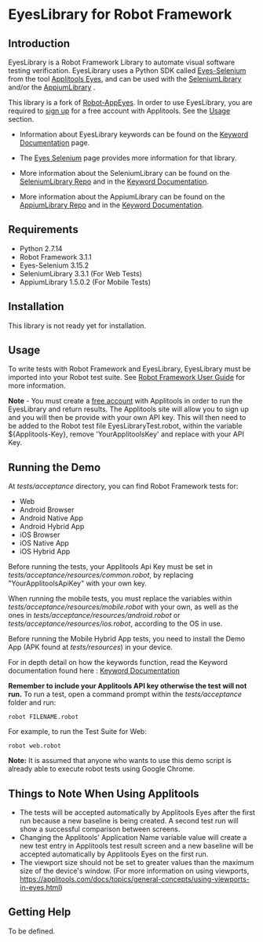 # EyesLibrary for Robot Framework

## Introduction

EyesLibrary is a Robot Framework Library to automate visual software testing verification. EyesLibrary uses a Python SDK called [Eyes-Selenium](https://pypi.python.org/pypi/eyes-selenium) from the tool [Applitools Eyes](http://applitools.com/), and can be used with the [SeleniumLibrary](https://github.com/robotframework/SeleniumLibrary) and/or the [AppiumLibrary](https://github.com/serhatbolsu/robotframework-appiumlibrary) .

This library is a fork of [Robot-AppEyes](https://github.com/NaviNet/Robot-AppEyes).
In order to use EyesLibrary, you are required to [sign up](https://applitools.com/sign-up/) for a free account with Applitools. See the [Usage](https://github.com/joel-oliveira/EyesLibrary#usage) section.

- Information about EyesLibrary keywords can be found on the [Keyword Documentation](https://joel-oliveira.github.io/EyesLibrary/) page.

- The [Eyes Selenium](https://pypi.org/project/eyes-selenium/) page provides more information for that library.
- More information about the SeleniumLibrary can be found on the [SeleniumLibrary Repo](https://github.com/robotframework/SeleniumLibrary) and in the [Keyword Documentation](http://robotframework.org/SeleniumLibrary/SeleniumLibrary.html).
- More information about the AppiumLibrary can be found on the [AppiumLibrary Repo](https://github.com/serhatbolsu/robotframework-appiumlibrary) and in the [Keyword Documentation](http://serhatbolsu.github.io/robotframework-appiumlibrary/AppiumLibrary.html).

## Requirements

- Python 2.7.14
- Robot Framework 3.1.1
- Eyes-Selenium 3.15.2
- SeleniumLibrary 3.3.1 (For Web Tests)
- AppiumLibrary 1.5.0.2 (For Mobile Tests)

## Installation

This library is not ready yet for installation.

<!--
#### Using pip

The recommended installation tool is [pip](http://pip-installer.org).

Install pip.
Enter the following:

    pip install Robot-AppEyes

Append `--upgrade` to update both the library and all
its dependencies to the latest version:

    pip install --upgrade Robot-AppEyes

To install a specific version enter:

    pip install Robot-AppEyes==(DesiredVersion)

#### Manual Installation

It is also possible to install the package with python, though you will need dependencies to be installed manually.
you can download the source distribution from PyPI, extract it and
run the following command:

    python setup.py install

Alternatively you could download the source code, package it and install using next commands:

        python setup.py sdist
        pip install resulting_package
        ## dist/robot-appEyes-1.2.zip

#### Uninstall

To uninstall Robot-AppEyes use the following pip command:

    pip uninstall Robot-AppEyes

However, if the package was installed manually it will need to be uninstalled manually:

1. Navigate to `C:\Python27\Tests` and delete RobotAppEyesTest.txt, pictureOne.png, pictureTwo.png and RobotAppEyes-KeywordDocumentation.html

2. Navigate to `C:\Python27\Lib\site-packages` and delete RobotAppEyes-1.2-py2.7.egg-info and the folder `RobotAppEyes`

## Directory Layout

_EyesLibrary/EyesLibrary.py_ :
The Robot Python Library that makes use of the Applitools Eyes Python SDK.

_Tests/acceptance/EyesLibraryTest.txt_ :
Example test file to display what various keywords from EyesLibrary Library accomplish

_doc/EyesLibrary-KeywordDocumentation.html_ :
Keyword documentation for the EyesLibrary library.
 -->

## Usage

To write tests with Robot Framework and EyesLibrary,
EyesLibrary must be imported into your Robot test suite.
See [Robot Framework User Guide](http://code.google.com/p/robotframework/wiki/UserGuide) for more information.

**Note** - You must create a [free account](https://applitools.com/sign-up/) with Applitools in order to run the
EyesLibrary and return results. The Applitools site will
allow you to sign up and you will then be provide with your own API key.
This will then need to be added to the Robot test file EyesLibraryTest.robot,
within the variable \${Applitools-Key}, remove 'YourApplitoolsKey' and replace with your API Key.

## Running the Demo

At _tests/acceptance_ directory, you can find Robot Framework tests for:

- Web
- Android Browser
- Android Native App
- Android Hybrid App
- iOS Browser
- iOS Native App
- iOS Hybrid App

Before running the tests, your Applitools Api Key must be set in _tests/acceptance/resources/common.robot_, by replacing "YourApplitoolsApiKey" with your own key.

When running the mobile tests, you must replace the variables within _tests/acceptance/resources/mobile.robot_ with your own, as well as the ones in _tests/acceptance/resources/android.robot_ or _tests/acceptance/resources/ios.robot_, according to the OS in use.

Before running the Mobile Hybrid App tests, you need to install the Demo App (APK found at _tests/resources_) in your device.

For in depth detail on how the keywords function, read the Keyword documentation found here : [Keyword Documentation](https://joel-oliveira.github.io/EyesLibrary/)

**Remember to include your Applitools API key otherwise the
test will not run.** To run a test, open a command prompt within the _tests/acceptance_ folder and run:

    robot FILENAME.robot

For example, to run the Test Suite for Web:

    robot web.robot

**Note:** It is assumed that anyone who wants to use this demo script is already able to execute robot tests using Google Chrome.

## Things to Note When Using Applitools

- The tests will be accepted automatically by Applitools Eyes after the first run because a new baseline is being created. A second test run will show a successful comparison between screens.
- Changing the Applitools' Application Name variable value will create a new test entry in Applitools test result screen and a new baseline will be accepted automatically by Applitools Eyes on the first run.
- The viewport size should not be set to greater values than the maximum size of the device's window. (For more information on using viewports, https://applitools.com/docs/topics/general-concepts/using-viewports-in-eyes.html)

## Getting Help

To be defined.

